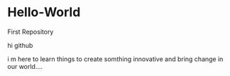 # Hello-World
First Repository

hi github

i m here to learn things to create somthing innovative
and bring change in our world....
